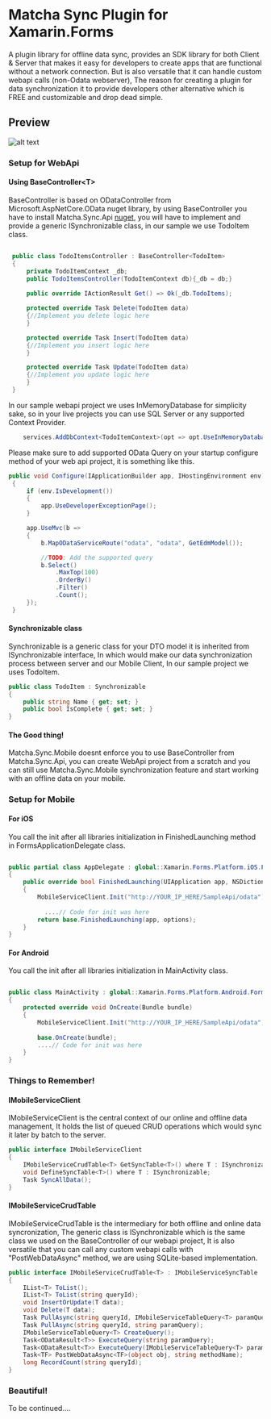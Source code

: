 # Matcha Sync Plugin for Xamarin.Forms
A plugin library for offline data sync, provides an SDK library for both Client & Server that makes it easy for developers to create apps that are functional without a network connection. But is also versatile that it can handle custom webapi calls (non-Odata webserver), The reason for creating a plugin for data synchronization it to provide developers other alternative which is FREE and customizable and drop dead simple. 
 
## Preview
 ![alt text](https://github.com/winstongubantes/matcha.validation/blob/master/Images/valid.gif "Sample In Action")

 
### Setup for WebApi
 
#### Using BaseController<T\>
 
BaseController is based on ODataController from Microsoft.AspNetCore.OData nuget library, by using BaseController you have to install Matcha.Sync.Api [nuget](https://www.nuget.org/packages/Matcha.Sync.Api/), you will have to implement and provide a generic ISynchronizable class, in our sample we use TodoItem class. 
 
 ```csharp
 
  public class TodoItemsController : BaseController<TodoItem>
  {
	  private TodoItemContext _db;
      public TodoItemsController(TodoItemContext db){_db = db;}
   
      public override IActionResult Get() => Ok(_db.TodoItems);

      protected override Task Delete(TodoItem data)
      {//Implement you delete logic here
      }

      protected override Task Insert(TodoItem data)
      {//Implement you insert logic here
      }

      protected override Task Update(TodoItem data)
      {//Implement you update logic here
      }
  }
 ```
 
In our sample webapi project we uses InMemoryDatabase for simplicity sake, so in your live projects you can use SQL Server or any supported Context Provider. 

 ```csharp
	 services.AddDbContext<TodoItemContext>(opt => opt.UseInMemoryDatabase("TodoItems"));
 ```
 
 Please make sure to add supported OData Query on your startup configure method of your web api project, it is something like this.
  ```csharp
  public void Configure(IApplicationBuilder app, IHostingEnvironment env)
   {
       if (env.IsDevelopment())
       {
           app.UseDeveloperExceptionPage();
       }

       app.UseMvc(b =>
       {
           b.MapODataServiceRoute("odata", "odata", GetEdmModel());

           //TODO: Add the supported query
           b.Select()
               .MaxTop(100)
               .OrderBy()
               .Filter()
               .Count();
       });
   }
 ```

#### Synchronizable class

Synchronizable is a generic class for your DTO model it is inherited from ISynchronizable interface, In which would make our data synchronization process between server and our Mobile Client, In our sample project we uses TodoItem. 

 ```csharp
 public class TodoItem : Synchronizable
 {
     public string Name { get; set; }
     public bool IsComplete { get; set; }
 }
 ```

#### The Good thing!

Matcha.Sync.Mobile doesnt enforce you to use BaseController from Matcha.Sync.Api, you can create  WebApi  project from a scratch and you can still use Matcha.Sync.Mobile synchronization feature and start working with an offline data on your mobile. 

 
### Setup for Mobile 
 
#### For iOS
 
You call the init after all libraries initialization in FinishedLaunching method in FormsApplicationDelegate class.
 
 ```csharp
 
public partial class AppDelegate : global::Xamarin.Forms.Platform.iOS.FormsApplicationDelegate
 {
     public override bool FinishedLaunching(UIApplication app, NSDictionary options)
     {
         MobileServiceClient.Init("http://YOUR_IP_HERE/SampleApi/odata");
         
           ....// Code for init was here
         return base.FinishedLaunching(app, options);
     }
 }
 
 ```

#### For Android
 
You call the init after all libraries initialization in MainActivity class.
 
 ```csharp
 
public class MainActivity : global::Xamarin.Forms.Platform.Android.FormsAppCompatActivity
 {
     protected override void OnCreate(Bundle bundle)
     {
	     MobileServiceClient.Init("http://YOUR_IP_HERE/SampleApi/odata");
	     
	     base.OnCreate(bundle);
         ....// Code for init was here
     }
 }
 
 ```

### Things to Remember!

#### IMobileServiceClient

IMobileServiceClient is the central context of our online and offline data management, It holds the list of queued CRUD operations which would sync it later by batch to the server.

 ```csharp
public interface IMobileServiceClient
 {
     IMobileServiceCrudTable<T> GetSyncTable<T>() where T : ISynchronizable;
     void DefineSyncTable<T>() where T : ISynchronizable;
     Task SyncAllData();
 }
 ```

#### IMobileServiceCrudTable
 
IMobileServiceCrudTable is the intermediary for both offline and online data syncronization, The generic class is ISynchronizable which is the same class we used on the BaseController of our webapi project, It is also versatile that you can call any custom webapi calls with "PostWebDataAsync" method, we are using SQLite-based implementation.

 ```csharp
 public interface IMobileServiceCrudTable<T> : IMobileServiceSyncTable
 {
     IList<T> ToList();
     IList<T> ToList(string queryId);
     void InsertOrUpdate(T data);
     void Delete(T data);
     Task PullAsync(string queryId, IMobileServiceTableQuery<T> paramQuery);
     Task PullAsync(string queryId, string paramQuery);
     IMobileServiceTableQuery<T> CreateQuery();
     Task<ODataResult<T>> ExecuteQuery(string paramQuery);
     Task<ODataResult<T>> ExecuteQuery(IMobileServiceTableQuery<T> paramQuery);
     Task<TF> PostWebDataAsync<TF>(object obj, string methodName);
     long RecordCount(string queryId);
 }
 ```

 
### Beautiful!
 
 To be continued....

